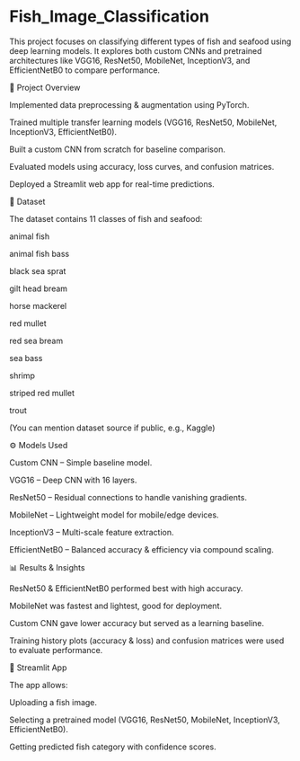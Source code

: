 # Fish_Image_Classification
This project focuses on classifying different types of fish and seafood using deep learning models. It explores both custom CNNs and pretrained architectures like VGG16, ResNet50, MobileNet, InceptionV3, and EfficientNetB0 to compare performance.


📌 Project Overview

Implemented data preprocessing & augmentation using PyTorch.

Trained multiple transfer learning models (VGG16, ResNet50, MobileNet, InceptionV3, EfficientNetB0).

Built a custom CNN from scratch for baseline comparison.

Evaluated models using accuracy, loss curves, and confusion matrices.

Deployed a Streamlit web app for real-time predictions.

📂 Dataset

The dataset contains 11 classes of fish and seafood:

animal fish

animal fish bass

black sea sprat

gilt head bream

horse mackerel

red mullet

red sea bream

sea bass

shrimp

striped red mullet

trout

(You can mention dataset source if public, e.g., Kaggle)

⚙️ Models Used

Custom CNN – Simple baseline model.

VGG16 – Deep CNN with 16 layers.

ResNet50 – Residual connections to handle vanishing gradients.

MobileNet – Lightweight model for mobile/edge devices.

InceptionV3 – Multi-scale feature extraction.

EfficientNetB0 – Balanced accuracy & efficiency via compound scaling.

📊 Results & Insights

ResNet50 & EfficientNetB0 performed best with high accuracy.

MobileNet was fastest and lightest, good for deployment.

Custom CNN gave lower accuracy but served as a learning baseline.

Training history plots (accuracy & loss) and confusion matrices were used to evaluate performance.

🚀 Streamlit App

The app allows:

Uploading a fish image.

Selecting a pretrained model (VGG16, ResNet50, MobileNet, InceptionV3, EfficientNetB0).

Getting predicted fish category with confidence scores.
